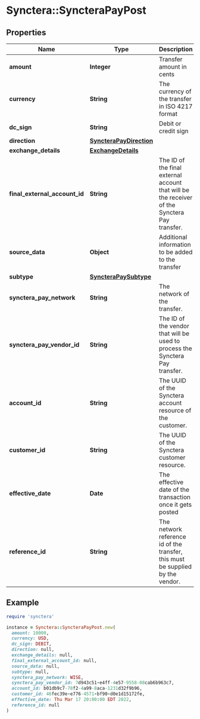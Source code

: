 # Synctera::SyncteraPayPost

## Properties

| Name | Type | Description | Notes |
| ---- | ---- | ----------- | ----- |
| **amount** | **Integer** | Transfer amount in cents |  |
| **currency** | **String** | The currency of the transfer in ISO 4217 format |  |
| **dc_sign** | **String** | Debit or credit sign |  |
| **direction** | [**SyncteraPayDirection**](SyncteraPayDirection.md) |  |  |
| **exchange_details** | [**ExchangeDetails**](ExchangeDetails.md) |  | [optional] |
| **final_external_account_id** | **String** | The ID of the final external account that will be the receiver of the Synctera Pay transfer.  |  |
| **source_data** | **Object** | Additional information to be added to the transfer | [optional] |
| **subtype** | [**SyncteraPaySubtype**](SyncteraPaySubtype.md) |  |  |
| **synctera_pay_network** | **String** | The network of the transfer.  |  |
| **synctera_pay_vendor_id** | **String** | The ID of the vendor that will be used to process the Synctera Pay transfer. | [optional] |
| **account_id** | **String** | The UUID of the Synctera account resource of the customer.  |  |
| **customer_id** | **String** | The UUID of the Synctera customer resource.  |  |
| **effective_date** | **Date** | The effective date of the transaction once it gets posted |  |
| **reference_id** | **String** | The network reference id of the transfer, this must be supplied by the vendor. |  |

## Example

```ruby
require 'synctera'

instance = Synctera::SyncteraPayPost.new(
  amount: 10000,
  currency: USD,
  dc_sign: DEBIT,
  direction: null,
  exchange_details: null,
  final_external_account_id: null,
  source_data: null,
  subtype: null,
  synctera_pay_network: WISE,
  synctera_pay_vendor_id: 7d943c51-e4ff-4e57-9558-08cab6b963c7,
  account_id: b01db9c7-78f2-4a99-8aca-1231d32f9b96,
  customer_id: 46fec39e-e776-4571-bf90-d0e1d15172fe,
  effective_date: Thu Mar 17 20:00:00 EDT 2022,
  reference_id: null
)
```

